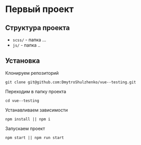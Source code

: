 # Первый проект

## Структура проекта

- `scss/` - папка ...
- `js/` - папка ..


## Установка

Клонируем репозиторий
```
git clone git@github.com:DmytroShulzhenko/vue--testing.git
```

Переходим в папку проекта
```
cd vue--testing
```

Устанавливаем зависимости
```
npm install || npm i
```

Запускаем проект
```
npm start || npm run start
```

